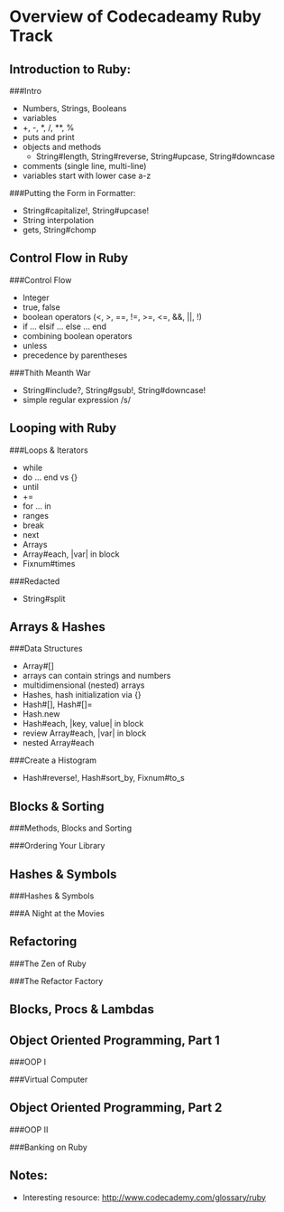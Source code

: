 Overview of Codecadeamy Ruby Track
==================================

Introduction to Ruby:
----------

###Intro

- Numbers, Strings, Booleans
- variables
- +, -, *, /, **, %
- puts and print
- objects and methods
  - String#length, String#reverse, String#upcase, String#downcase
- comments (single line, multi-line)
- variables start with lower case a-z

###Putting the Form in Formatter:

- String#capitalize!, String#upcase!
- String interpolation
- gets, String#chomp


Control Flow in Ruby
-----------

###Control Flow

- Integer
- true, false
- boolean operators (<, >, ==, !=, >=, <=, &&, ||, !)
- if ... elsif ... else ... end
- combining boolean operators
- unless
- precedence by parentheses


###Thith Meanth War

- String#include?, String#gsub!, String#downcase!
- simple regular expression /s/


Looping with Ruby
-----------

###Loops & Iterators

- while
- do ... end vs {}
- until
- +=
- for ... in
- ranges
- break
- next
- Arrays
- Array#each, |var| in block
- Fixnum#times

###Redacted

- String#split

Arrays & Hashes
------------

###Data Structures

- Array#[]
- arrays can contain strings and numbers
- multidimensional (nested) arrays
- Hashes, hash initialization via {}
- Hash#[], Hash#[]=
- Hash.new
- Hash#each, |key, value| in block
- review Array#each, |var| in block
- nested Array#each

###Create a Histogram

- Hash#reverse!, Hash#sort_by, Fixnum#to_s

Blocks & Sorting
-------------

###Methods, Blocks and Sorting

###Ordering Your Library

Hashes & Symbols
------------

###Hashes & Symbols

###A Night at the Movies

Refactoring
-----------

###The Zen of Ruby

###The Refactor Factory

Blocks, Procs & Lambdas
---------------------


Object Oriented Programming, Part 1
-----------------------------------

###OOP I

###Virtual Computer

Object Oriented Programming, Part 2
-----------------------------------

###OOP II

###Banking on Ruby


Notes:
------

* Interesting resource: http://www.codecademy.com/glossary/ruby
